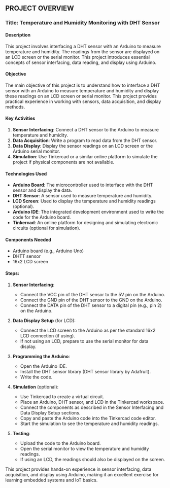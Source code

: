 



## PROJECT OVERVIEW

### Title: Temperature and Humidity Monitoring with DHT Sensor

#### Description
This project involves interfacing a DHT sensor with an Arduino to measure temperature and humidity. The readings from the sensor are displayed on an LCD screen or the serial monitor. This project introduces essential concepts of sensor interfacing, data reading, and display using Arduino.

#### Objective
The main objective of this project is to understand how to interface a DHT sensor with an Arduino to measure temperature and humidity and display these readings on an LCD screen or serial monitor. This project provides practical experience in working with sensors, data acquisition, and display methods.

#### Key Activities
1. **Sensor Interfacing**: Connect a DHT sensor to the Arduino to measure temperature and humidity.
2. **Data Acquisition**: Write a program to read data from the DHT sensor.
3. **Data Display**: Display the sensor readings on an LCD screen or the Arduino serial monitor.
4. **Simulation**: Use Tinkercad or a similar online platform to simulate the project if physical components are not available.

#### Technologies Used
- **Arduino Board**: The microcontroller used to interface with the DHT sensor and display the data.
- **DHT Sensor**: A sensor used to measure temperature and humidity.
- **LCD Screen**: Used to display the temperature and humidity readings (optional).
- **Arduino IDE**: The integrated development environment used to write the code for the Arduino board.
- **Tinkercad**: An online platform for designing and simulating electronic circuits (optional for simulation).

#### Components Needed
- Arduino board (e.g., Arduino Uno)
- DHTT sensor
- 16x2 LCD screen 


#### Steps:

1. **Sensor Interfacing**:
   - Connect the VCC pin of the DHT sensor to the 5V pin on the Arduino.
   - Connect the GND pin of the DHT sensor to the GND on the Arduino.
   - Connect the DATA pin of the DHT sensor to a digital pin (e.g., pin 2) on the Arduino.

2. **Data Display Setup** (for LCD):
   - Connect the LCD screen to the Arduino as per the standard 16x2 LCD connection (if using).
   - If not using an LCD, prepare to use the serial monitor for data display.

3. **Programming the Arduino**:
   - Open the Arduino IDE.
   - Install the DHT sensor library (DHT sensor library by Adafruit).
   - Write the code.


4. **Simulation** (optional):
   - Use Tinkercad to create a virtual circuit.
   - Place an Arduino, DHT sensor, and LCD in the Tinkercad workspace.
   - Connect the components as described in the Sensor Interfacing and Data Display Setup sections.
   - Copy and paste the Arduino code into the Tinkercad code editor.
   - Start the simulation to see the temperature and humidity readings.

5. **Testing**:
   - Upload the code to the Arduino board.
   - Open the serial monitor to view the temperature and humidity readings.
   - If using an LCD, the readings should also be displayed on the screen.

This project provides hands-on experience in sensor interfacing, data acquisition, and display using Arduino, making it an excellent exercise for learning embedded systems and IoT basics.
